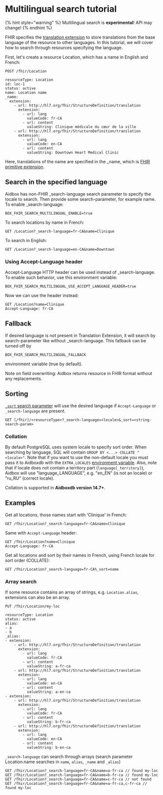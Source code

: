 # Multilingual search tutorial

{% hint style="warning" %}
Multilingual search is **experimental**! API may change!
{% endhint %}

FHIR specifies the [translation extension](http://hl7.org/fhir/StructureDefinition/translation) to store translations from the base language of the resource to other languages. In this tutorial, we will cover how to search through resources specifying the language.

First, let's create a resource Location, which has a name in English and French:

```
POST /fhir/Location

resourceType: Location
id: loc-1
status: active
name: Location name
_name:
  extension:
    - url: http://hl7.org/fhir/StructureDefinition/translation
      extension:
        - url: lang
          valueCode: fr-CA
        - url: content
          valueString: Clinique médicale du cœur de la ville
    - url: http://hl7.org/fhir/StructureDefinition/translation
      extension:
        - url: lang
          valueCode: en-CA
        - url: content
          valueString: Downtown Heart Medical Clinic
```

Here, translations of the name are specified in the \_name, which is [FHIR primitive extension](https://hl7.org/fhir/json.html#primitive).

## Search in the specified language

Aidbox has non-FHIR  \_search-language search parameter to specify the locale to search. Then provide some search-parameter, for example name. To enable \_search-language:

```
BOX_FHIR_SEARCH_MULTILINGUAL_ENABLE=true
```

To search locations by name in French:

```
GET /Location?_search-language=fr-CA&name=Clinique
```

To search in English:

```
GET /Location?_search-language=en-CA&name=Downtown
```

### Using Accept-Language header

Accept-Language HTTP header can be used instead of \_search-language. To enable such behavior, use this environment variable:

```
BOX_FHIR_SEARCH_MULTILINGUAL_USE_ACCEPT_LANGUAGE_HEADER=true
```

Now we can use the header instead:

```
GET /Location?name=Clinique
Accept-Language: fr-CA
```

## Fallback

If desired language is not present in Translation Extension, it will search by search-parameter like without \_search-language. This fallback can be turned off by

```
BOX_FHIR_SEARCH_MULTILINGUAL_FALLBACK
```

environment variable (true by default).

Note on field overwriting: Aidbox returns resource in FHIR format without any replacements.

## Sorting <a href="#sorting" id="sorting"></a>

[`_sort` search parameter](../../../api/rest-api/fhir-search/searchparameter.md#_sort) will use the desired language if `Accept-Language` or `_search-language` are present.

```
GET [/fhir]/<resourceType>?_search-language=<locale>&_sort=<string-search-param>
```

### **Collation**

By default PostgreSQL uses system locale to specify sort order. When searching by language, SQL will contain `GROUP BY <...> COLLATE "<locale>"`. Note that if you want to use the non-default locale you must pass it to Aidboxdb with the `EXTRA_LOCALES` [environment variable](../../../deprecated/deprecated/other/aidboxdb-environment-variables.md). Also, note that if locale does not contain a territory part (`language[_territory]`), Aidbox will use "language\_LANGUAGE", e.g. "en\_EN" (is not an locale) or "ru\_RU" (correct locale).

Collation is supported in **Aidboxdb version 14.7+**.

## Examples

Get all locations, those names start with 'Clinique' in French:

```
GET /fhir/Location?_search-language=fr-CA&name=Clinique
```

Same with `Accept-Language` header:

```
GET /fhir/Location?name=Clinique
Accept-Language: fr-CA
```

Get all locations and sort by their names in French, using French locale for sort order (COLLATE):

```
GET /fhir/Location?_search-language=fr-CA%_sort=name
```

### **Array search**

If some resource contains an array of strings, e.g. `Location.alias`, extensions can also be an array.

```
PUT /fhir/Location/my-loc

resourceType: Location
status: active
alias:
- a
- b
_alias:
- extension:
    - url: http://hl7.org/fhir/StructureDefinition/translation
      extension:
        - url: lang
          valueCode: fr-CA
        - url: content
          valueString: a-fr-ca
    - url: http://hl7.org/fhir/StructureDefinition/translation
      extension:
        - url: lang
          valueCode: en-CA
        - url: content
          valueString: a-en-ca
- extension:
    - url: http://hl7.org/fhir/StructureDefinition/translation
      extension:
        - url: lang
          valueCode: fr-CA
        - url: content
          valueString: b-fr-ca
    - url: http://hl7.org/fhir/StructureDefinition/translation
      extension:
        - url: lang
          valueCode: en-CA
        - url: content
          valueString: b-en-ca
```

`_search-language` can search through arrays (search parameter Location.name searches in `name`, `alias`, `_name` and `_alias`)

```
GET /fhir/Location?_search-language=fr-CA&name=a-fr-ca // found my-loc
GET /fhir/Location?_search-language=fr-CA&name=b-fr-ca // found my-loc
GET /fhir/Location?_search-language=fr-CA&name=c-fr-ca // not found
GET /fhir/Location?_search-language=fr-CA&name=a-fr-ca,c-fr-ca // found my-loc
```
